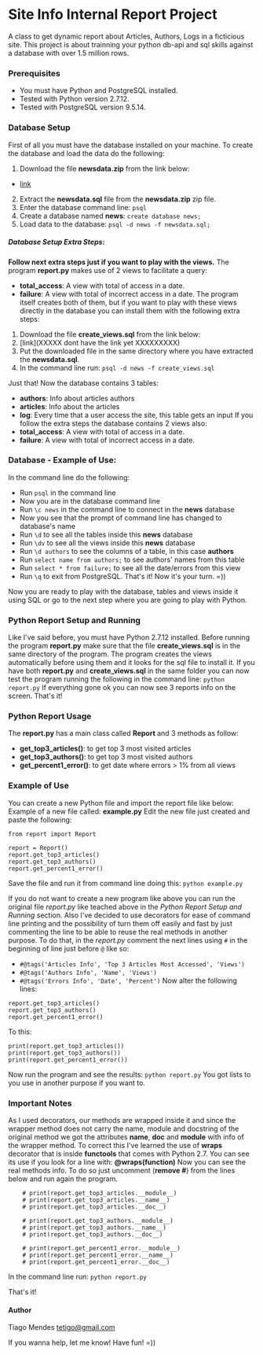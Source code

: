 
# Site Info Internal Report Project
A class to get dynamic report about Articles, Authors, Logs in a 
ficticious site.
This project is about trainning your python db-api and sql skills 
against a database with over 1.5 million rows.

### Prerequisites
- You must have Python and PostgreSQL installed. 
- Tested with Python version 2.7.12.
- Tested with PostgreSQL version 9.5.14.

### Database Setup
First of all you must have the database installed on your machine.
To create the database and load the data do the following:
1. Download the file **newsdata.zip** from the link below:
- [link](https://github.com/tetigo/uda_ReportProject/raw/master/newsdata.zip)
2. Extract the **newsdata.sql** file from the **newsdata.zip** zip file.
3. Enter the database command line: `psql`
4. Create a database named **news**: `create database news;`
5. Load data to the database: `psql -d news -f newsdata.sql;`

##### Database Setup Extra Steps:
**Follow next extra steps just if you want to play with the views.**
The program **report.py** makes use of 2 views to facilitate a query:
- **total_access**: A view with total of access in a date.
- **failure**: A view with total of incorrect access in a date.
The program itself creates both of them, but if you want to play with 
these views directly in the database you can install them with the 
following extra steps:
1. Download the file **create_views.sql** from the link below:
2. [link](XXXXX dont have the link yet XXXXXXXXX)
3. Put the downloaded file in the same directory where you have extracted
the **newsdata.sql**.
4. In the command line run: `psql -d news -f create_views.sql`

Just that!
Now the database contains 3 tables:
- **authors**: Info about articles authors
- **articles**: Info about the articles
- **log**: Every time that a user access the site, this table gets an input
If you follow the extra steps the database contains 2 views also:
- **total_access**: A view with total of access in a date.
- **failure**: A view with total of incorrect access in a date.

### Database - Example of Use:
In the command line do the following:
- Run `psql` in the command line
- Now you are in the database command line
- Run `\c news` in the command line to connect in the **news** database
- Now you see that the prompt of command line has changed to database's name
- Run `\d` to see all the tables inside this **news** database
- Run `\dv` to see all the views inside this **news** database
- Run `\d authors` to see the columns of a table, in this case **authors**
- Run `select name from authors;` to see authors' names from this table
- Run `select * from failure;` to see all the date/errors from this view
- Run `\q` to exit from PostgreSQL.
That's it! Now it's your turn. =))

Now you are ready to play with the database, tables and views inside it
using SQL or go to the next step where you are going to play with Python.

### Python Report Setup and Running
Like I've said before, you must have Python 2.7.12 installed. 
Before running the program **report.py** make sure that the file 
**create_views.sql** is in the same directory of the program.
The program creates the views automatically before using them and it looks
for the sql file to install it.
If you have both **report.py** and **create_views.sql** in the same folder
you can now test the program running the following in the command line:
`python report.py`
If everything gone ok you can now see 3 reports info on the screen.
That's it!

### Python Report Usage
The **report.py** has a main class called **Report** and 3 methods as follow:
- **get_top3_articles()**: to get top 3 most visited articles
- **get_top3_authors()**: to get top 3 most visited authors
- **get_percent1_error()**: to get date where errors > 1% from all views

### Example of Use
You can create a new Python file and import the report file like below:
Example of a new file called: **example.py**
Edit the new file just created and paste the following:
```
from report import Report

report = Report()
report.get_top3_articles()
report.get_top3_authors()
report.get_percent1_error()
```
Save the file and run it from command line doing this:
`python example.py`

If you do not want to create a new program like above you can run the 
original file *report.py* like teached above in the *Python Report Setup 
and Running* section.
Also I've decided to use decorators for ease of command line printing and 
the possibility of turn them off easily and fast by just commenting the line 
to be able to reuse the real methods in another purpose.
To do that, in the *report.py* comment the next lines using `#` in the
beginning of line just before `@` like so:
- `#@tags('Articles Info', 'Top 3 Articles Most Accessed', 'Views')`
- `#@tags('Authors Info', 'Name', 'Views')`
- `#@tags('Errors Info', 'Date', 'Percent')` 
Now alter the following lines:
```
report.get_top3_articles()
report.get_top3_authors()
report.get_percent1_error()
```
To this:
```
print(report.get_top3_articles())
print(report.get_top3_authors())
print(report.get_percent1_error())
```
Now run the program and see the results:
`python report.py`
You got lists to you use in another purpose if you want to.

### Important Notes
As I used decorators, our methods are wrapped inside it and since the 
wrapper method does not carry the name, module and docstring of the 
original method we got the attributes __name__, __doc__ and __module__ with
info of the wrapper method.
To correct this I've learned the use of **wraps** decorator that is inside
**functools** that comes with Python 2.7.
You can see its use if you look for a line with: **@wraps(function)**
Now you can see the real methods info.
To do so just uncomment (**remove #**) from the lines below and
run again the program.
```
    # print(report.get_top3_articles.__module__)
    # print(report.get_top3_articles.__name__)
    # print(report.get_top3_articles.__doc__)

    # print(report.get_top3_authors.__module__)
    # print(report.get_top3_authors.__name__)
    # print(report.get_top3_authors.__doc__)

    # print(report.get_percent1_error.__module__)
    # print(report.get_percent1_error.__name__)
    # print(report.get_percent1_error.__doc__)
```
In the command line run:
`python report.py`

That's it!

#### Author
Tiago Mendes
<tetigo@gmail.com>

If you wanna help, let me know!
Have fun! =))


